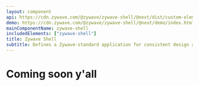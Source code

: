 ```yaml
---
layout: component
api: https://cdn.zywave.com/@zywave/zywave-shell/@next/dist/custom-elements.json
demo: https://cdn.zywave.com/@zywave/zywave-shell/@next/demo/index.html
mainComponentName: zywave-shell
includedElements: ["zywave-shell"]
title: Zywave Shell
subtitle: Defines a Zywave-standard application for consistent design and navigation.
---
```


# Coming soon y'all